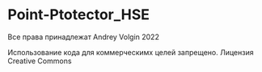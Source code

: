 # Point-Ptotector_HSE
Все права принадлежат Andrey Volgin
2022

Использование кода для коммерческимх целей запрещено.
Лицензия Creative Commons
